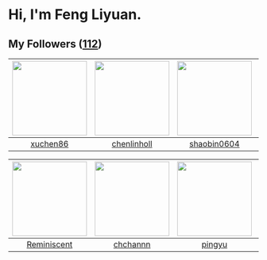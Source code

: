 # Hi, I'm Feng Liyuan.

## My Followers ([112](https://github.com/SunRunAway?tab=followers))

| <img src="https://avatars.githubusercontent.com/u/39176987?v=4" width="150" height="150" /> | <img src="https://avatars.githubusercontent.com/u/14999922?v=4" width="150" height="150" /> | <img src="https://avatars.githubusercontent.com/u/10383?v=4" width="150" height="150" /> | <img src="https://avatars.githubusercontent.com/u/566037?v=4" width="150" height="150" /> |
| :-----------------------------------------------------------------------------------------: | :-----------------------------------------------------------------------------------------: | :--------------------------------------------------------------------------------------: | :---------------------------------------------------------------------------------------: |
|                           [xuchen86](https://github.com/xuchen86)                           |                        [chenlinholl](https://github.com/chenlinholl)                        |                       [shaobin0604](https://github.com/shaobin0604)                      |                         [shijiayun](https://github.com/shijiayun)                         |

| <img src="https://avatars.githubusercontent.com/u/41809508?v=4" width="150" height="150" /> | <img src="https://avatars.githubusercontent.com/u/4281540?v=4" width="150" height="150" /> | <img src="https://avatars.githubusercontent.com/u/1907938?v=4" width="150" height="150" /> | <img src="https://avatars.githubusercontent.com/u/14977542?v=4" width="150" height="150" /> |
| :-----------------------------------------------------------------------------------------: | :----------------------------------------------------------------------------------------: | :----------------------------------------------------------------------------------------: | :-----------------------------------------------------------------------------------------: |
|                        [Reminiscent](https://github.com/Reminiscent)                        |                           [chchannn](https://github.com/chchannn)                          |                             [pingyu](https://github.com/pingyu)                            |                         [EurusEurus](https://github.com/EurusEurus)                         |